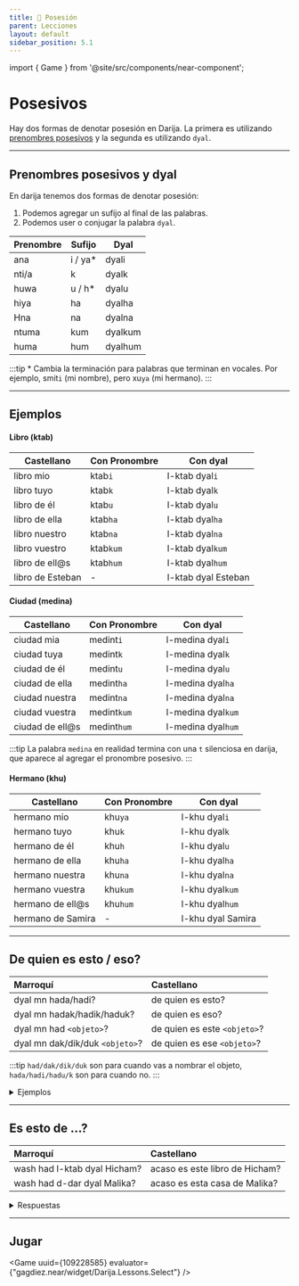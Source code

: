 ```yaml
---
title: 📖 Posesión
parent: Lecciones
layout: default
sidebar_position: 5.1
---
```


import { Game } from '@site/src/components/near-component';

# Posesivos

Hay dos formas de denotar posesión en Darija. La primera es utilizando [prenombres posesivos](../vocabulario/pronombres#pronombres-posesivos) y la segunda es utilizando `dyal`.

---

## Prenombres posesivos y dyal

En darija tenemos dos formas de denotar posesión:
 1. Podemos agregar un sufijo al final de las palabras.
 2. Podemos user o conjugar la palabra `dyal`.

| Prenombre | Sufijo  | Dyal    |
|-----------|---------|---------|
| ana       | i / ya* | dyali   |
| nti/a     | k       | dyalk   |
| huwa      | u / h*  | dyalu   |
| hiya      | ha      | dyalha  |
| Hna       | na      | dyalna  |
| ntuma     | kum     | dyalkum |
| huma      | hum     | dyalhum |

:::tip
\* Cambia la terminación para palabras que terminan en vocales. Por ejemplo, smit`i` (mi nombre), pero xu`ya` (mi hermano).
:::

---

## Ejemplos

#### Libro (ktab)

| Castellano       | Con Pronombre | Con dyal            |
|------------------|---------------|---------------------|
| libro mio        | ktab`i`       | l-ktab dyal`i`      |
| libro tuyo       | ktab`k`       | l-ktab dyal`k`      |
| libro de él      | ktab`u`       | l-ktab dyal`u`      |
| libro de ella    | ktab`ha`      | l-ktab dyal`ha`     |
| libro nuestro    | ktab`na`      | l-ktab dyal`na`     |
| libro vuestro    | ktab`kum`     | l-ktab dyal`kum`    |
| libro de ell@s   | ktab`hum`     | l-ktab dyal`hum`    |
| libro de Esteban | -             | l-ktab dyal Esteban |

#### Ciudad (medina)

| Castellano      | Con Pronombre | Con dyal           |
|-----------------|---------------|--------------------|
| ciudad mia      | medint`i`     | l-medina dyal`i`   |
| ciudad tuya     | medint`k`     | l-medina dyal`k`   |
| ciudad de él    | medint`u`     | l-medina dyal`u`   |
| ciudad de ella  | medint`ha`    | l-medina dyal`ha`  |
| ciudad nuestra  | medint`na`    | l-medina dyal`na`  |
| ciudad vuestra  | medint`kum`   | l-medina dyal`kum` |
| ciudad de ell@s | medint`hum`   | l-medina dyal`hum` |

:::tip
La palabra `medina` en realidad termina con una `t` silenciosa en darija, que aparece al agregar el pronombre posesivo.
:::

#### Hermano (khu)

| Castellano        | Con Pronombre | Con dyal          |
|-------------------|---------------|-------------------|
| hermano mio       | khu`ya`       | l-khu dyal`i`     |
| hermano tuyo      | khu`k`        | l-khu dyal`k`     |
| hermano de él     | khu`h`        | l-khu dyal`u`     |
| hermano de ella   | khu`ha`       | l-khu dyal`ha`    |
| hermano nuestra   | khu`na`       | l-khu dyal`na`    |
| hermano vuestra   | khu`kum`      | l-khu dyal`kum`   |
| hermano de ell@s  | khu`hum`      | l-khu dyal`hum`   |
| hermano de Samira | -             | l-khu dyal Samira |

---

## De quien es esto / eso?

| Marroquí                        | Castellano                   |
|:--------------------------------|:-----------------------------|
| dyal mn hada/hadi?              | de quien es esto?            |
| dyal mn hadak/hadik/haduk?      | de quien es eso?             |
| dyal mn had `<objeto>`?         | de quien es este `<objeto>`? |
| dyal mn dak/dik/duk `<objeto>`? | de quien es ese `<objeto>`?  |

:::tip
`had/dak/dik/duk` son para cuando vas a nombrar el objeto, `hada/hadi/hadu/k` son para cuando no.
:::

<details markdown="1">
<summary> Ejemplos </summary>

| Marroquí                 | Castellano                  |
|:-------------------------|:----------------------------|
| dyal mn had l-bisklit    | de quien es esta bicicleta? |
| had l-biskit dyal Hassan | esta bicicleta es de Hassan |
| dyal mn dik t-tomobil    | de quien es ese automovil?  |
| hadik tomobil dyal Said  | ese automovil es de Said    |

</details>

---

## Es esto de ...?

| Marroquí                     | Castellano                     |
|:-----------------------------|:-------------------------------|
| wash had l-ktab dyal Hicham? | acaso es este libro de Hicham? |
| wash had d-dar dyal Malika?  | acaso es esta casa de Malika?  |

<details markdown="1">
<summary> Respuestas </summary>

| Marroquí         | Castellano   |
|:-----------------|:-------------|
| lla, mashi dyalu | no, no lo es |
| yeh, dyalha      | si, lo es    |

</details>

---
## Jugar

<Game uuid={109228585} evaluator={"gagdiez.near/widget/Darija.Lessons.Select"} />